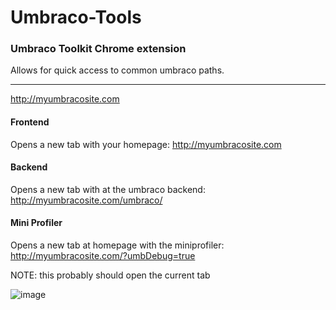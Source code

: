 # Umbraco-Tools
### Umbraco Toolkit Chrome extension

Allows for quick access to common umbraco paths.

---

http://myumbracosite.com

#### Frontend

Opens a new tab with your homepage: http://myumbracosite.com

#### Backend

Opens a new tab with at the umbraco backend: http://myumbracosite.com/umbraco/

#### Mini Profiler

Opens a new tab at homepage with the miniprofiler: http://myumbracosite.com/?umbDebug=true

NOTE: this probably should open the current tab

![image](http://i.imgur.com/BkW259P.png)
